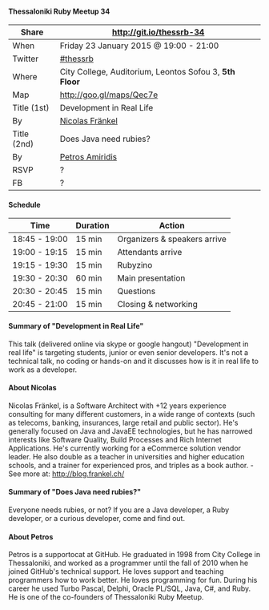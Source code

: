 #### Thessaloniki Ruby Meetup 34

Share       | http://git.io/thessrb-34
----------- | ------------------------
When        | Friday 23 January 2015 @ 19:00 - 21:00
Twitter     | [#thessrb](https://twitter.com/search?src=typd&q=%23thessrb)
Where       | City College, Auditorium, Leontos Sofou 3, **5th Floor**
Map         | http://goo.gl/maps/Qec7e
Title (1st) | Development in Real Life
By          | [Nicolas Fränkel](https://github.com/nfrankel)
Title (2nd) | Does Java need rubies?
By          | [Petros Amiridis](https://github.com/petros)
RSVP        | ?
FB          | ?

#### Schedule

Time          | Duration | Action
------------- | -------- | -----------------------------
18:45 - 19:00 | 15 min   | Organizers & speakers arrive
19:00 - 19:15 | 15 min   | Attendants arrive
19:15 - 19:30 | 15 min   | Rubyzino
19:30 - 20:30 | 60 min   | Main presentation
20:30 - 20:45 | 15 min   | Questions
20:45 - 21:00 | 15 min   | Closing & networking

#### Summary of "Development in Real Life"

This talk (delivered online via skype or google hangout) "Development in real life" is targeting students, junior or even senior developers. It's not a technical talk, no coding or hands-on and it discusses how is it in real life to work as a developer.

#### About Nicolas

Nicolas Fränkel, is a Software Architect with +12 years experience consulting for many different customers, in a wide range of contexts (such as telecoms, banking, insurances, large retail and public sector). He's generally focused on Java and JavaEE technologies, but he has narrowed interests like Software Quality, Build Processes and Rich Internet Applications. He's currently working for a eCommerce solution vendor leader. He also double as a teacher in universities and higher education schools, and a trainer for experienced pros, and triples as a book author. - See more at: http://blog.frankel.ch/

#### Summary of "Does Java need rubies?"

Everyone needs rubies, or not? If you are a Java developer, a Ruby developer, or a curious developer, come and find out.

#### About Petros

Petros is a supportocat at GitHub. He graduated in 1998 from City College in Thessaloniki, and worked as a programmer until the fall of 2010 when he joined GitHub's technical support. He loves support and teaching programmers how to work better. He loves programming for fun. During his career he used Turbo Pascal, Delphi, Oracle PL/SQL, Java, C#, and Ruby. He is one of the co-founders of Thessaloniki Ruby Meetup.
